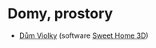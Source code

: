 # Domy, prostory

- [Dům Violky](violcin_dum.sh3d) (software [Sweet Home 3D](https://www.sweethome3d.com/cs/))


